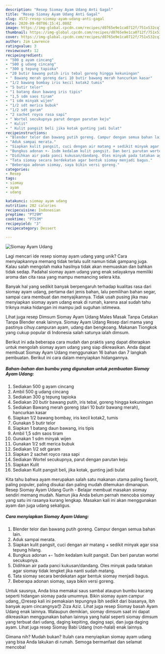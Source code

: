 ```yaml
---
description: "Resep Siomay Ayam Udang Anti Gagal"
title: "Resep Siomay Ayam Udang Anti Gagal"
slug: 4572-resep-siomay-ayam-udang-anti-gagal
date: 2020-09-08T06:15:41.080Z
image: https://img-global.cpcdn.com/recipes/d0765e9e1ca0712f/751x532cq70/siomay-ayam-udang-foto-resep-utama.jpg
thumbnail: https://img-global.cpcdn.com/recipes/d0765e9e1ca0712f/751x532cq70/siomay-ayam-udang-foto-resep-utama.jpg
cover: https://img-global.cpcdn.com/recipes/d0765e9e1ca0712f/751x532cq70/siomay-ayam-udang-foto-resep-utama.jpg
author: Jim Lawrence
ratingvalue: 3
reviewcount: 12
recipeingredient:
- "500 g ayam cincang"
- "500 g udang cincang"
- "300 g tepung tapioka"
- "20 butir bawang putih iris tebal goreng hingga kekuningan"
- " Bawang merah goreng dari 10 butir bawang merah hancurkan kasar"
- "1/2 bawang bombay iris kecil kotak2 tumis"
- "5 butir telor"
- "1 batang daun bawang iris tipis"
- "1,5 sdm saos tiram"
- "1 sdm minyak wijen"
- "1/2 sdt merica bubuk"
- "1/2 sdt garam"
- "2 sachet royco rasa sapi"
- " Wortel secukupnya parut dengan parutan keju"
- " Kulit"
- " Kulit pangsit beli jika kotak gunting jadi bulat"
recipeinstructions:
- "Blender telor dan bawang putih goreng. Campur dengan semua bahan lain."
- "Aduk sampai merata."
- "Siapkan kulit pangsit, cuci dengan air matang + sedikit minyak agar sisa tepung hilang."
- "Bungkus adonan +- 1sdm kedalam kulit pangsit. Dan beri parutan wortel secukupnya."
- "Didihkan air pada panci kukusan/dandang. Oles minyak pada tatakan agar siomay tidak lengket jika nanti sudah matang."
- "Tata siomay secara berdekatan agar bentuk siomay menjadi bagus."
- "Beberapa adonan siomay, saya bikin versi goreng."
categories:
- Resep
tags:
- siomay
- ayam
- udang

katakunci: siomay ayam udang 
nutrition: 282 calories
recipecuisine: Indonesian
preptime: "PT29M"
cooktime: "PT53M"
recipeyield: "3"
recipecategory: Dessert

---
```



![Siomay Ayam Udang](https://img-global.cpcdn.com/recipes/d0765e9e1ca0712f/751x532cq70/siomay-ayam-udang-foto-resep-utama.jpg)

Lagi mencari ide resep siomay ayam udang yang unik? Cara menyiapkannya memang tidak terlalu sulit namun tidak gampang juga. Kalau salah mengolah maka hasilnya tidak akan memuaskan dan bahkan tidak sedap. Padahal siomay ayam udang yang enak selayaknya memiliki aroma dan cita rasa yang mampu memancing selera kita.

Banyak hal yang sedikit banyak berpengaruh terhadap kualitas rasa dari siomay ayam udang, pertama dari jenis bahan, lalu pemilihan bahan segar, sampai cara membuat dan menyajikannya. Tidak usah pusing jika mau menyiapkan siomay ayam udang enak di rumah, karena asal sudah tahu triknya maka hidangan ini mampu jadi suguhan istimewa.

Lihat juga resep Dimsum Siomay Ayam Udang Males Masak Tanpa Cetakan Tanpa Blender enak lainnya. Siomay Ayam Udang Resep dari mama yang pastinya cihuy.campuran ayam, udang dan bengkoang. Makanan Tiongkok yang cukup popular di Indonesia salah satunya ialah dimsum.


Berikut ini ada beberapa cara mudah dan praktis yang dapat diterapkan untuk mengolah siomay ayam udang yang siap dikreasikan. Anda dapat membuat Siomay Ayam Udang menggunakan 16 bahan dan 7 langkah pembuatan. Berikut ini cara dalam menyiapkan hidangannya.

<!--inarticleads1-->

##### Bahan-bahan dan bumbu yang digunakan untuk pembuatan Siomay Ayam Udang:

1. Sediakan 500 g ayam cincang
1. Ambil 500 g udang cincang
1. Sediakan 300 g tepung tapioka
1. Sediakan 20 butir bawang putih, iris tebal, goreng hingga kekuningan
1. Sediakan  Bawang merah goreng (dari 10 butir bawang merah), hancurkan kasar
1. Siapkan 1/2 bawang bombay, iris kecil kotak2, tumis
1. Gunakan 5 butir telor
1. Siapkan 1 batang daun bawang, iris tipis
1. Ambil 1,5 sdm saos tiram
1. Gunakan 1 sdm minyak wijen
1. Gunakan 1/2 sdt merica bubuk
1. Sediakan 1/2 sdt garam
1. Siapkan 2 sachet royco rasa sapi
1. Sediakan  Wortel secukupnya, parut dengan parutan keju
1. Siapkan  Kulit
1. Sediakan  Kulit pangsit beli, jika kotak, gunting jadi bulat


Kita tahu bahwa ayam merupakan salah satu makanan utama paling favorit, paling populer, paling disukai dan paling mudah ditemukan dimanapun. Resep Siomay Ayam Udang Gurih - Belajar membuat masakan siomay sendiri memang mudah. Namun jika Anda belum pernah mencoba siomay yang satu ini rasanya kurang lengkap. Masakan kali ini akan menggunakan ayam dan juga udang sekaligus. 

<!--inarticleads2-->

##### Cara menyiapkan Siomay Ayam Udang:

1. Blender telor dan bawang putih goreng. Campur dengan semua bahan lain.
1. Aduk sampai merata.
1. Siapkan kulit pangsit, cuci dengan air matang + sedikit minyak agar sisa tepung hilang.
1. Bungkus adonan +- 1sdm kedalam kulit pangsit. Dan beri parutan wortel secukupnya.
1. Didihkan air pada panci kukusan/dandang. Oles minyak pada tatakan agar siomay tidak lengket jika nanti sudah matang.
1. Tata siomay secara berdekatan agar bentuk siomay menjadi bagus.
1. Beberapa adonan siomay, saya bikin versi goreng.


Untuk sausnya, Anda bisa memakai saus sambal ataupun bumbu kacang seperti hidangan siomay pada umumnya. Bikin siomay ayam campur udang,,😉resep kali ini pemakaian tepungnya lbh sedikit dari biasanya, lbh banyak ayam cincangnya😙 Ziza Aziz. Lihat juga resep Siomay basah Ayam Udang enak lainnya. Walaupun demikian, siomay dimsum saat ini dapat dikreasikan menggunakan bahan lainnya yang halal seperti siomay dimsum yang terbuat dari udang, daging kepiting, daging sapi, dan juga daging ayam. Lihat juga resep Siomay Babi Udang (non-halal) enak lainnya. 

Gimana nih? Mudah bukan? Itulah cara menyiapkan siomay ayam udang yang bisa Anda lakukan di rumah. Semoga bermanfaat dan selamat mencoba!
